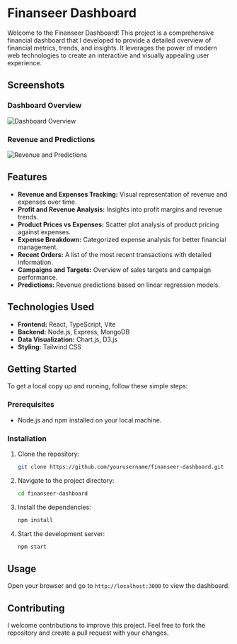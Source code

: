 # Finanseer Dashboard

Welcome to the Finanseer Dashboard! This project is a comprehensive financial dashboard that I developed to provide a detailed overview of financial metrics, trends, and insights. It leverages the power of modern web technologies to create an interactive and visually appealing user experience.

## Screenshots

### Dashboard Overview
![Dashboard Overview](finance-app\Screenshots\Dashboard.png)

### Revenue and Predictions
![Revenue and Predictions](finance-app\Screenshots\Revenue_and_Predictions.png)

## Features

- **Revenue and Expenses Tracking:** Visual representation of revenue and expenses over time.
- **Profit and Revenue Analysis:** Insights into profit margins and revenue trends.
- **Product Prices vs Expenses:** Scatter plot analysis of product pricing against expenses.
- **Expense Breakdown:** Categorized expense analysis for better financial management.
- **Recent Orders:** A list of the most recent transactions with detailed information.
- **Campaigns and Targets:** Overview of sales targets and campaign performance.
- **Predictions:** Revenue predictions based on linear regression models.

## Technologies Used

- **Frontend:** React, TypeScript, Vite
- **Backend:** Node.js, Express, MongoDB
- **Data Visualization:** Chart.js, D3.js
- **Styling:** Tailwind CSS

## Getting Started

To get a local copy up and running, follow these simple steps:

### Prerequisites

- Node.js and npm installed on your local machine.

### Installation

1. Clone the repository:
    ```bash
    git clone https://github.com/yourusername/finanseer-dashboard.git
    ```
2. Navigate to the project directory:
    ```bash
    cd finanseer-dashboard
    ```
3. Install the dependencies:
    ```bash
    npm install
    ```
4. Start the development server:
    ```bash
    npm start
    ```

## Usage

Open your browser and go to `http://localhost:3000` to view the dashboard. 

## Contributing

I welcome contributions to improve this project. Feel free to fork the repository and create a pull request with your changes.
